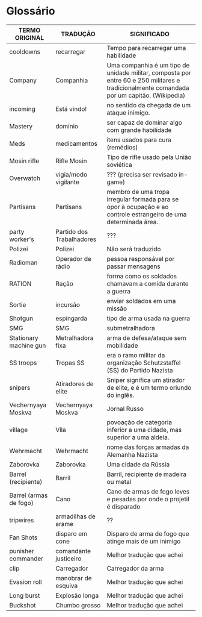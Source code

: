 Glossário
====================
| TERMO ORIGINAL  |  TRADUÇÃO  | SIGNIFICADO  |
| ------------------- | ------------------- |------------------- |
|  cooldowns |  recarregar | Tempo para recarregar uma habilidade |
|  Company |  Companhia | Uma companhia é um tipo de unidade militar, composta por entre 60 e 250 militares e tradicionalmente comandada por um capitão. (Wikipedia) |
|  incoming |  Está vindo! | no sentido da chegada de um ataque inimigo. |
|  Mastery |  domínio | ser capaz de dominar algo com grande habilidade |
|  Meds |  medicamentos | itens usados para cura (remédios) |
|  Mosin rifle |  Rifle Mosin | Tipo de rifle usado pela União soviética |
|  Overwatch |  vigia/modo vigilante | ??? (precisa ser revisado in-game) |
|  Partisans |  Partisans | membro de uma tropa irregular formada para se opor à ocupação e ao controle estrangeiro de uma determinada área. |
|  party worker's |  Partido dos Trabalhadores | ??? |
|  Polizei |  Polizei | Não será traduzido |
|  Radioman |  Operador de rádio | pessoa responsável por passar mensagens |
|  RATION |  Ração | forma como os soldados chamavam a comida durante a guerra |
|  Sortie |  incursão | enviar soldados em uma missão |
|  Shotgun |  espingarda | tipo de arma usada na guerra |
|  SMG |  SMG | submetralhadora |
|  Stationary machine gun |  Metralhadora fixa | arma de defesa/ataque sem mobilidade |
|  SS troops |  Tropas SS | era o ramo militar da organização Schutzstaffel (SS) do Partido Nazista |
|  snipers |  Atiradores de elite | Sniper significa um atirador de elite, e é um termo oriundo do inglês. |
|  Vechernyaya Moskva |  Vechernyaya Moskva | Jornal Russo |
|  village |  Vila | povoação de categoria inferior a uma cidade, mas superior a uma aldeia. |
|  Wehrmacht |  Wehrmacht | nome das forças armadas da Alemanha Nazista |
| Zaborovka | Zaborovka | Uma cidade da Rússia |
| Barrel (recipiente) | Barril | Barril, recipiente de madeira ou metal |
| Barrel (armas de fogo) | Cano | Cano de armas de fogo leves e pesadas por onde o projetil é disparado |
| tripwires | armadilhas de arame | ?? |
| Fan Shots | disparo em cone | Disparo de arma de fogo que atinge mais de um inimigo |
| punisher commander | comandante justiceiro | Melhor tradução que achei |
| clip | Carregador | Carregador da arma |
| Evasion roll | manobrar de esquiva | Melhor tradução que achei |
| Long burst | Explosão longa | Melhor tradução que achei |
| Buckshot | Chumbo grosso | Melhor tradução que achei |

